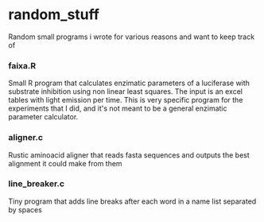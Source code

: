 # random_stuff
Random small programs i wrote for various reasons and want to keep track of

### faixa.R
Small R program that calculates enzimatic parameters of a luciferase with substrate inhibition using non linear least squares. The input is an excel tables with light emission per time. This is very specific program for the experiments that I did, and it's not meant to be a general enzimatic parameter calculator.

### aligner.c
Rustic aminoacid aligner that reads fasta sequences and outputs the best alignment it could make from them

### line_breaker.c
Tiny program that adds line breaks after each word in a name list separated by spaces
